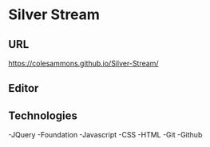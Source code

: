 # Silver Stream


## URL

https://colesammons.github.io/Silver-Stream/

## Editor



## Technologies

-JQuery
-Foundation
-Javascript
-CSS
-HTML
-Git
-Github
